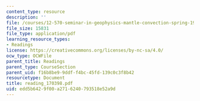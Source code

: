 ```yaml
---
content_type: resource
description: ''
file: /courses/12-570-seminar-in-geophysics-mantle-convection-spring-1998/edd5b6429f00a2716240793518e52a9d_reading_170398.pdf
file_size: 15831
file_type: application/pdf
learning_resource_types:
- Readings
license: https://creativecommons.org/licenses/by-nc-sa/4.0/
ocw_type: OCWFile
parent_title: Readings
parent_type: CourseSection
parent_uid: f16b8be9-9ddf-f4bc-45fd-139c0c3f8b42
resourcetype: Document
title: reading_170398.pdf
uid: edd5b642-9f00-a271-6240-793518e52a9d
---
```

